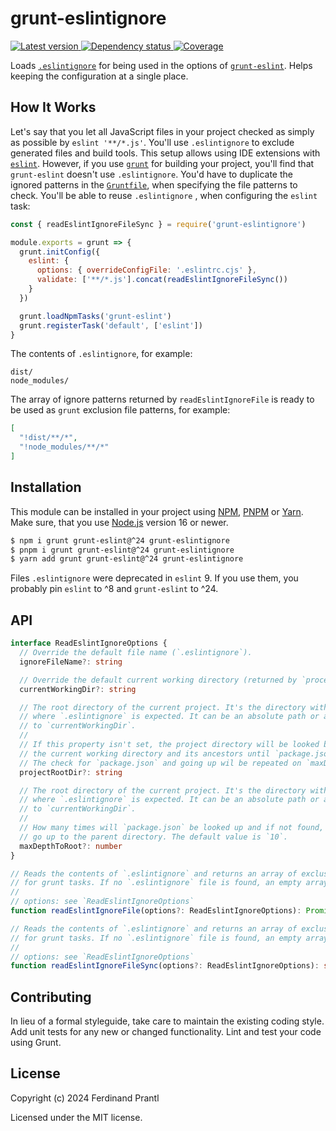 # grunt-eslintignore

[![Latest version](https://img.shields.io/npm/v/grunt-eslintignore)
 ![Dependency status](https://img.shields.io/librariesio/release/npm/grunt-eslintignore)
](https://www.npmjs.com/package/grunt-eslintignore)
[![Coverage](https://codecov.io/gh/prantlf/grunt-eslintignore/branch/master/graph/badge.svg)](https://codecov.io/gh/prantlf/grunt-eslintignore)

Loads [`.eslintignore`] for being used in the options of [`grunt-eslint`]. Helps keeping the configuration at a single place.

## How It Works

Let's say that you let all JavaScript files in your project checked as simply as possible by `eslint '**/*.js'`. You'll use `.eslintignore` to exclude generated files and build tools. This setup allows using IDE extensions with [`eslint`]. However, if you use [`grunt`] for building your project, you'll find that `grunt-eslint` doesn't use `.eslintignore`. You'd have to duplicate the ignored patterns in the [`Gruntfile`], when specifying the file patterns to check. You'll be able to reuse `.eslintignore` , when configuring the `eslint` task:

```js
const { readEslintIgnoreFileSync } = require('grunt-eslintignore')

module.exports = grunt => {
  grunt.initConfig({
    eslint: {
      options: { overrideConfigFile: '.eslintrc.cjs' },
      validate: ['**/*.js'].concat(readEslintIgnoreFileSync())
    }
  })

  grunt.loadNpmTasks('grunt-eslint')
  grunt.registerTask('default', ['eslint'])
}
```

The contents of `.eslintignore`, for example:

```
dist/
node_modules/
```

The array of ignore patterns returned by `readEslintIgnoreFile` is ready to be used as `grunt` exclusion file patterns, for example:

```json
[
  "!dist/**/*",
  "!node_modules/**/*"
]
```

## Installation

This module can be installed in your project using [NPM], [PNPM] or [Yarn]. Make sure, that you use [Node.js] version 16 or newer.

```sh
$ npm i grunt grunt-eslint@^24 grunt-eslintignore
$ pnpm i grunt grunt-eslint@^24 grunt-eslintignore
$ yarn add grunt grunt-eslint@^24 grunt-eslintignore
```

Files `.eslintignore` were deprecated in `eslint` 9. If you use them, you probably pin `eslint` to ^8 and `grunt-eslint` to ^24.

## API

```ts
interface ReadEslintIgnoreOptions {
  // Override the default file name (`.eslintignore`).
  ignoreFileName?: string

  // Override the default current working directory (returned by `process.cwd()`).
  currentWorkingDir?: string

  // The root directory of the current project. It's the directory with `package.json`,
  // where `.eslintignore` is expected. It can be an absolute path or a path relative
  // to `currentWorkingDir`.
  //
  // If this property isn't set, the project directory will be looked by traversing
  // the current working directory and its ancestors until `package.json` is found.
  // The check for `package.json` and going up wil be repeated on `maxDepthToRoot` times.
  projectRootDir?: string

  // The root directory of the current project. It's the directory with `package.json`,
  // where `.eslintignore` is expected. It can be an absolute path or a path relative
  // to `currentWorkingDir`.
  // 
  // How many times will `package.json` be looked up and if not found,
  // go up to the parent directory. The default value is `10`.
  maxDepthToRoot?: number
}

// Reads the contents of `.eslintignore` and returns an array of exclusion patterns
// for grunt tasks. If no `.eslintignore` file is found, an empty array will be returned.
// 
// options: see `ReadEslintIgnoreOptions`
function readEslintIgnoreFile(options?: ReadEslintIgnoreOptions): Promise<string[]>

// Reads the contents of `.eslintignore` and returns an array of exclusion patterns
// for grunt tasks. If no `.eslintignore` file is found, an empty array will be returned.
// 
// options: see `ReadEslintIgnoreOptions`
function readEslintIgnoreFileSync(options?: ReadEslintIgnoreOptions): string[]
```

## Contributing

In lieu of a formal styleguide, take care to maintain the existing coding style.  Add unit tests for any new or changed functionality. Lint and test your code using Grunt.

## License

Copyright (c) 2024 Ferdinand Prantl

Licensed under the MIT license.

[Node.js]: http://nodejs.org/
[NPM]: https://www.npmjs.com/
[PNPM]: https://pnpm.io/
[Yarn]: https://yarnpkg.com/
[`.eslintignore`]: https://eslint.org/docs/latest/use/configure/ignore-deprecated#the-eslintignore-file
[`grunt-eslint`]: https://github.com/sindresorhus/grunt-eslint/
[`eslint`]: https://eslint.org/docs/v8.x/
[`grunt`]: https://gruntjs.com/
[`Gruntfile`]: https://gruntjs.com/sample-gruntfile
